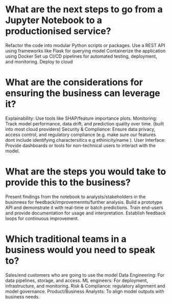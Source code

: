 # What are the next steps to go from a Jupyter Notebook to a productionised service?

Refactor the code into modular Python scripts or packages.
Use a REST API using frameworks like Flask for querying model
Containerize the application using Docker
Set up CI/CD pipelines for automated testing, deployment, and monitoring.
Deploy to cloud


# What are the considerations for ensuring the business can leverage it?
Explainability: Use tools like SHAP/feature importance plots.
Monitoring: Track model performance, data drift, and prediction quality over time. (built into most cloud providers)
Security & Compliance: Ensure data privacy, access control, and regulatory compliance (e.g. make sure our features dont include identifying charactersitics e.g ethinicity/name ).
User Interface: Provide dashboards or tools for non-technical users to interact with the model.

# What are the steps you would take to provide this to the business?

Present findings from the notebook to analysts/stakeholders in the businness for feedback/improvemennts/further analysis.
Build a prototype API and demonstrate it with real-time or batch predictions.
Train end-users and provide documentation for usage and interpretation.
Establish feedback loops for continuous improvement.

# Which traditional teams in a business would you need to speak to?

Sales/end customers who are going to use the model
Data Engineering: For data pipelines, storage, and access.
ML engineers: For deployment, infrastructure, and monitoring.
Risk & Compliance: regulatory alignment and model governance.
Product/Business Analysts: To align model outputs with business needs.
